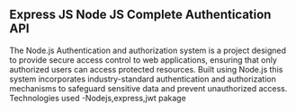 ## Express JS Node JS Complete Authentication API
The Node.js Authentication and authorization system is a project designed to provide secure access control to web applications, ensuring that only authorized users can access protected resources. Built using Node.js this system incorporates industry-standard authentication and authorization mechanisms to safeguard sensitive data and prevent unauthorized access.
Technologies used -Nodejs,express,jwt pakage







